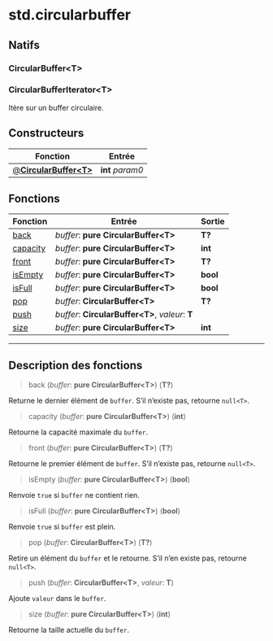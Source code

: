 # std.circularbuffer

## Natifs
### CircularBuffer\<T>
### CircularBufferIterator\<T>
Itère sur un buffer circulaire.
## Constructeurs
|Fonction|Entrée|
|-|-|
|[@**CircularBuffer\<T>**](#ctor_0)|**int** *param0*|
## Fonctions
|Fonction|Entrée|Sortie|
|-|-|-|
|[back](#func_0)|*buffer*: **pure CircularBuffer\<T>**|**T?**|
|[capacity](#func_1)|*buffer*: **pure CircularBuffer\<T>**|**int**|
|[front](#func_2)|*buffer*: **pure CircularBuffer\<T>**|**T?**|
|[isEmpty](#func_3)|*buffer*: **pure CircularBuffer\<T>**|**bool**|
|[isFull](#func_4)|*buffer*: **pure CircularBuffer\<T>**|**bool**|
|[pop](#func_5)|*buffer*: **CircularBuffer\<T>**|**T?**|
|[push](#func_6)|*buffer*: **CircularBuffer\<T>**, *valeur*: **T**||
|[size](#func_7)|*buffer*: **pure CircularBuffer\<T>**|**int**|


***
## Description des fonctions

<a id="func_0"></a>
> back (*buffer*: **pure CircularBuffer\<T>**) (**T?**)

Returne le dernier élément de `buffer`.
S’il n’existe pas, retourne `null<T>`.

<a id="func_1"></a>
> capacity (*buffer*: **pure CircularBuffer\<T>**) (**int**)

Retourne la capacité maximale du `buffer`.

<a id="func_2"></a>
> front (*buffer*: **pure CircularBuffer\<T>**) (**T?**)

Retourne le premier élément de `buffer`.
S’il n’existe pas, retourne `null<T>`.

<a id="func_3"></a>
> isEmpty (*buffer*: **pure CircularBuffer\<T>**) (**bool**)

Renvoie `true` si `buffer` ne contient rien.

<a id="func_4"></a>
> isFull (*buffer*: **pure CircularBuffer\<T>**) (**bool**)

Renvoie `true` si `buffer` est plein.

<a id="func_5"></a>
> pop (*buffer*: **CircularBuffer\<T>**) (**T?**)

Retire un élément du `buffer` et le retourne.
S’il n’en existe pas, retourne `null<T>`.

<a id="func_6"></a>
> push (*buffer*: **CircularBuffer\<T>**, *valeur*: **T**)

Ajoute `valeur` dans le `buffer`.

<a id="func_7"></a>
> size (*buffer*: **pure CircularBuffer\<T>**) (**int**)

Retourne la taille actuelle du `buffer`.

